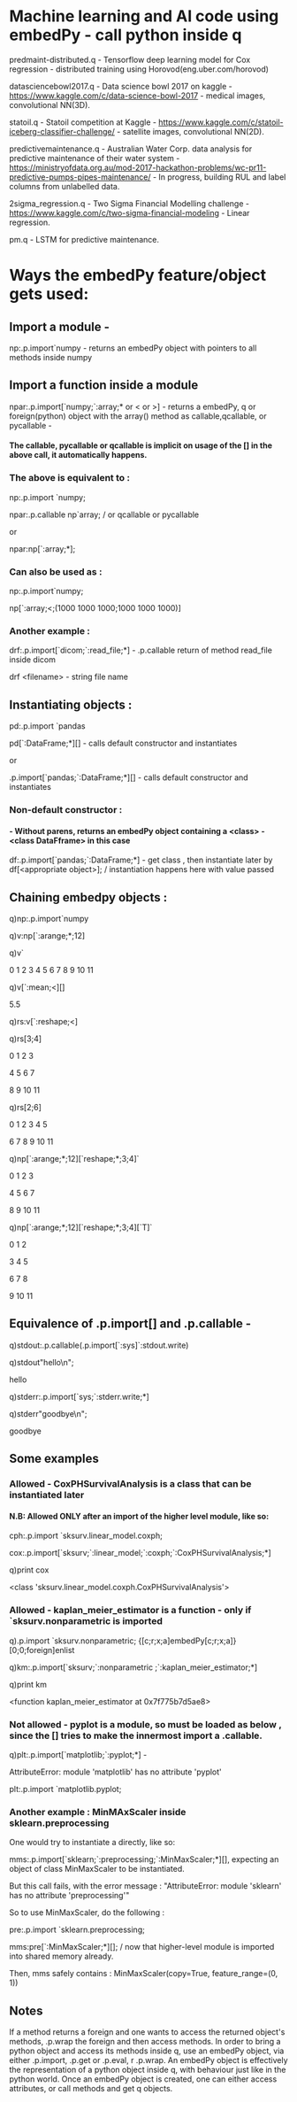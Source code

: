 # Machine learning and AI code using embedPy - call python inside q

predmaint-distributed.q - Tensorflow deep learning model for Cox regression - distributed training using Horovod(eng.uber.com/horovod)

datasciencebowl2017.q - Data science bowl 2017 on kaggle - https://www.kaggle.com/c/data-science-bowl-2017 - medical images, convolutional NN(3D).

statoil.q - Statoil competition at Kaggle - https://www.kaggle.com/c/statoil-iceberg-classifier-challenge/ - satellite images, convolutional NN(2D).

predictivemaintenance.q - Australian Water Corp. data analysis for predictive maintenance of their water system - https://ministryofdata.org.au/mod-2017-hackathon-problems/wc-pr11-predictive-pumps-pipes-maintenance/ - In progress, building RUL and label columns from unlabelled data. 

2sigma_regression.q - Two Sigma Financial Modelling challenge - https://www.kaggle.com/c/two-sigma-financial-modeling - Linear regression.

pm.q - LSTM for predictive maintenance. 


# Ways the embedPy feature/object gets used:

## Import a module - 
np:.p.import\`numpy - returns an embedPy object with pointers to all methods inside numpy

## Import a function inside a module 

npar:.p.import[\`numpy;`:array;\* or \< or \>] - returns a embedPy, q or foreign(python) object with the array() method as callable,qcallable, or pycallable  - 
#### The callable, pycallable or qcallable is implicit on usage of the [] in the above call, it automatically happens. 

### The above is equivalent to :
np:.p.import \`numpy; 

npar:.p.callable np\`array; / or qcallable or pycallable

or 

npar:np[\`:array;\*]; 

### Can also be used as :
np:.p.import\`numpy;

np[\`:array;<;(1000 1000 1000;1000 1000 1000)]

### Another example :
drf:.p.import[\`dicom;\`:read_file;\*] - .p.callable return of method read_file inside dicom

drf \<filename\>  - string file name

## Instantiating objects :
pd:.p.import \`pandas

pd[\`:DataFrame;\*][] - calls default constructor and instantiates

or

.p.import[\`pandas;\`:DataFrame;\*][] - calls default constructor and instantiates

### Non-default constructor :
#### - Without parens, returns an embedPy object containing a \<class> - \<class DataFframe> in this case
df:.p.import[\`pandas;\`:DataFrame;\*] - get class , then instantiate later by 
df[\<appropriate object\>]; / instantiation happens here with value passed

## Chaining embedpy objects :
q)np:.p.import\`numpy

q)v:np[\`:arange;\*;12]

q)v`

0 1 2 3 4 5 6 7 8 9 10 11

q)v[\`:mean;<][]

5.5

q)rs:v[\`:reshape;<]

q)rs[3;4]

0 1 2  3 

4 5 6  7 

8 9 10 11

q)rs[2;6]

0 1 2 3 4  5 

6 7 8 9 10 11

q)np[\`:arange;\*;12][\`reshape;\*;3;4]`

0 1 2  3 

4 5 6  7 

8 9 10 11

q)np[\`:arange;\*;12][\`reshape;\*;3;4][\`T]`

0 1  2 

3 4  5 

6 7  8 

9 10 11

## Equivalence of .p.import[] and .p.callable - 

q)stdout:.p.callable(.p.import[\`:sys]`:stdout.write)

q)stdout"hello\n";

hello

q)stderr:.p.import[\`sys;`:stderr.write;*]

q)stderr"goodbye\n";

goodbye

## Some examples 
### Allowed - CoxPHSurvivalAnalysis is a class that can be instantiated later

#### N.B: Allowed ONLY after an import of the higher level module, like so:

cph:.p.import \`sksurv.linear_model.coxph;

cox:.p.import[\`sksurv;\`:linear_model;\`:coxph;\`:CoxPHSurvivalAnalysis;\*]  

q)print  cox

<class 'sksurv.linear_model.coxph.CoxPHSurvivalAnalysis'>

### Allowed - kaplan_meier_estimator is a function - only if \`sksurv.nonparametric is imported 

q).p.import \`sksurv.nonparametric;
{[c;r;x;a]embedPy[c;r;x;a]}[0;0;foreign]enlist


q)km:.p.import[\`sksurv;\`:nonparametric ;\`:kaplan_meier_estimator;\*] 

q)print km

<function kaplan_meier_estimator at 0x7f775b7d5ae8>

### Not allowed - pyplot is a module, so must be loaded as below , since the [] tries to make the innermost import a .callable. 

q)plt:.p.import[\`matplotlib;\`:pyplot;\*] - 

AttributeError: module 'matplotlib' has no attribute 'pyplot'

plt:.p.import \`matplotlib.pyplot;

### Another example : MinMAxScaler inside sklearn.preprocessing
One would try to instantiate a <class> directly, like so:

mms:.p.import[\`sklearn;\`:preprocessing;\`:MinMaxScaler;\*][], expecting an object of class MinMaxScaler to be instantiated.

But this call fails, with the error message : "AttributeError: module 'sklearn' has no attribute 'preprocessing'" 

So to use MinMaxScaler, do the following :

pre:.p.import \`sklearn.preprocessing;

mms:pre[\`:MinMaxScaler;\*][]; / now that higher-level module is imported into shared memory already. 

Then, mms safely contains :
MinMaxScaler(copy=True, feature_range=(0, 1))

## Notes
If a method returns a foreign and one wants to access the returned object's methods, .p.wrap the foreign and then access methods. 
In order to bring a python object and access its methods inside q, use an embedPy object, via either .p.import, .p.get or .p.eval, r .p.wrap. An embedPy object is effectively the representation of a python object inside q, with behaviour just like in the python world. 
Once an embedPy object is created, one can either access attributes, or call methods and get q objects.


